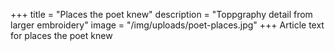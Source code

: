 +++
title = "Places the poet knew"
description = "Toppgraphy detail from larger embroidery"
image = "/img/uploads/poet-places.jpg"
+++
Article text for places the poet knew
